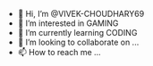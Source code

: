 - 👋 Hi, I’m @VIVEK-CHOUDHARY69
- 👀 I’m interested in GAMING
- 🌱 I’m currently learning CODING
- 💞️ I’m looking to collaborate on ...
- 📫 How to reach me ...

<!---
VIVEK-CHOUDHARY69/VIVEK-CHOUDHARY69 is a ✨ special ✨ repository because its `README.md` (this file) appears on your GitHub profile.
You can click the Preview link to take a look at your changes.
--->
